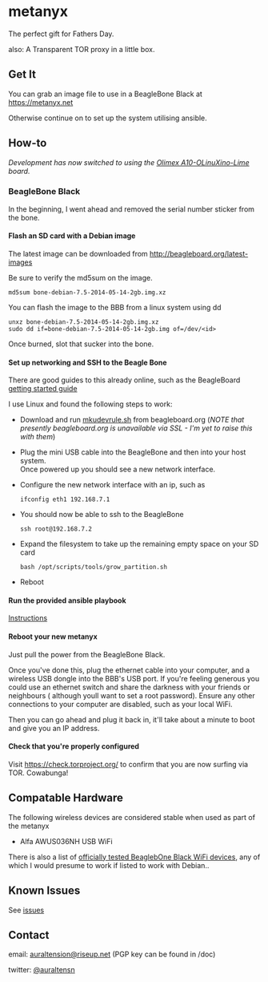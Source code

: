 metanyx
========

The perfect gift for Fathers Day.

also: A Transparent TOR proxy in a little box.


Get It
------

You can grab an image file to use in a BeagleBone Black at https://metanyx.net

Otherwise continue on to set up the system utilising ansible.

How-to
------


*Development has now switched to using the [Olimex A10-OLinuXino-Lime](https://www.olimex.com/Products/OLinuXino/A10/A10-OLinuXino-LIME/open-source-hardware) board.*


### BeagleBone Black
In the beginning, I went ahead and removed the serial number sticker from the bone.

#### Flash an SD card with a Debian image

The latest image can be downloaded from http://beagleboard.org/latest-images

Be sure to verify the md5sum on the image.

    md5sum bone-debian-7.5-2014-05-14-2gb.img.xz

You can flash the image to the BBB from a linux system using dd

    unxz bone-debian-7.5-2014-05-14-2gb.img.xz 
    sudo dd if=bone-debian-7.5-2014-05-14-2gb.img of=/dev/<id>

Once burned, slot that sucker into the bone.

#### Set up networking and SSH to the Beagle Bone

There are good guides to this already online, such as the BeagleBoard [getting started guide](http://beagleboard.org/Getting+Started)

I use Linux and found the following steps to work:

- Download and run [mkudevrule.sh](http://beagleboard.org/static/Drivers/Linux/FTDI/mkudevrule.sh) from beagleboard.org (*NOTE that presently beagleboard.org is unavailable via SSL - I'm yet to raise this with them*)

- Plug the mini USB cable into the BeagleBone and then into your host system.  
Once powered up you should see a new network interface.

- Configure the new network interface with an ip, such as

    `ifconfig eth1 192.168.7.1`

- You should now be able to ssh to the BeagleBone

    `ssh root@192.168.7.2`

- Expand the filesystem to take up the remaining empty space on your SD card

    `bash /opt/scripts/tools/grow_partition.sh`

- Reboot

#### Run the provided ansible playbook
[Instructions](https://github.com/auraltension/metanyx/tree/master/ansible)

#### Reboot your new metanyx
Just pull the power from the BeagleBone Black.

Once you've done this, plug the ethernet cable into your computer, and a wireless USB dongle into the BBB's 
USB port.  If you're feeling generous you could use an ethernet switch and share the darkness with your friends 
or neighbours ( although youll  want to set a root password).  Ensure any other connections to your computer 
are disabled, such as your local WiFi.

Then you can go ahead and plug it back in, it'll take about a minute to boot and give you an IP address.

#### Check that you're properly configured
Visit https://check.torproject.org/ to confirm that you are now surfing via TOR. Cowabunga!

Compatable Hardware
-------------------
The following wireless devices are considered stable when used as part of the metanyx
* Alfa AWUS036NH USB WiFi

There is also a list of [officially tested BeaglebOne Black WiFi devices](http://elinux.org/Beagleboard:BeagleBoneBlack#WIFI_Adapters), any of which I would presume to work if listed to work with Debian..

Known Issues
------------
See [issues](https://github.com/auraltension/metanyx/issues)

Contact
-------
email: auraltension@riseup.net (PGP key can be found in /doc)

twitter: [@auraltensn](https://twitter.com/auraltensn)
